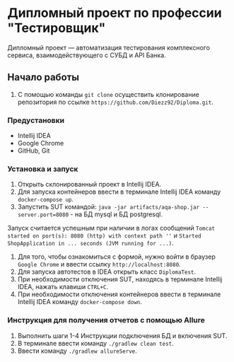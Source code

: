 # Дипломный проект по профессии "Тестировщик"
Дипломный проект — автоматизация тестирования комплексного сервиса, взаимодействующего с СУБД и API Банка.

## Начало работы
1. C помощью команды `git clone` осуществить клонирование репозитория по ссылке `https://github.com/Diezz92/Diploma.git`.

### Предустановки
* Intellij IDEA
* Google Chrome
* GitHub, Git

### Установка и запуск
1. Открыть склонированный проект в Intellij IDEA.
1. Для запуска контейнеров ввести в терминале Intellij IDEA команду `docker-compose up`.
1. Запустить SUT командой: `java -jar artifacts/aqa-shop.jar --server.port=8080` - на БД mysql и БД postgresql.

Запуск считается успешным при наличии в логах сообщений `Tomcat started on port(s): 8080 (http) with context path ''` и `Started ShopApplication in ... seconds (JVM running for ...)`.

1. Для того, чтобы ознакомиться с формой, нужно войти в браузер `Google Chrome` и ввести ссылку `http://localhost:8080`.
1. Для запуска автотестов в IDEA открыть класс `DiplomaTest`.
1. При необходимости отключения SUT, находясь в терминале Intellij IDEA, нажать клавиши `CTRL+C`.
1. При необходимости отключения контейнеров ввести в терминале Intellij IDEA команду `docker-compose down`.


### Инструкция для получения отчетов с помощью Allure
1. Выполнить шаги 1-4 Инструкции подключения БД и включения SUT.
2. В терминале ввести команду `./gradlew clean test`.
3. Ввести команду `./gradlew allureServe`.
